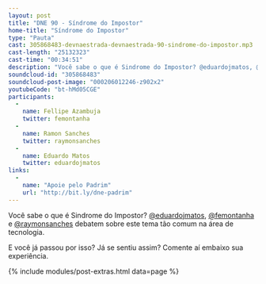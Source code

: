 ```yaml
---
layout: post
title: "DNE 90 - Síndrome do Impostor"
home-title: "Síndrome do Impostor"
type: "Pauta"
cast: 305868483-devnaestrada-devnaestrada-90-sindrome-do-impostor.mp3
cast-length: "25132323"
cast-time: "00:34:51"
description: "Você sabe o que é Sindrome do Impostor? @eduardojmatos, @femontanha e @raymonsanches debatem sobre este tema tão comum na área de tecnologia."
soundcloud-id: "305868483"
soundcloud-post-image: "000206012246-z902x2"
youtubeCode: "bt-hMd05CGE"
participants:
  -
    name: Fellipe Azambuja
    twitter: femontanha
  -
    name: Ramon Sanches
    twitter: raymonsanches
  -
    name: Eduardo Matos
    twitter: eduardojmatos
links:
  -
    name: "Apoie pelo Padrim"
    url: "http://bit.ly/dne-padrim"
---
```


Você sabe o que é Sindrome do Impostor? [@eduardojmatos](https://twitter.com/eduardojmatos), [@femontanha](https://twitter.com/femontanha) e [@raymonsanches](https://twitter.com/raymonsanches) debatem sobre este tema tão comum na área de tecnologia.

E você já passou por isso? Já se sentiu assim? Comente aí embaixo sua experiência.

{% include modules/post-extras.html data=page %}
